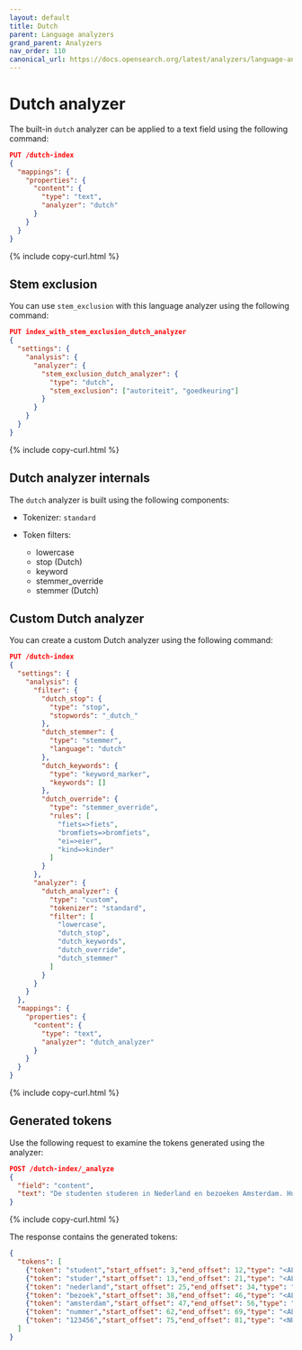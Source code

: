 ```yaml
---
layout: default
title: Dutch
parent: Language analyzers
grand_parent: Analyzers
nav_order: 110
canonical_url: https://docs.opensearch.org/latest/analyzers/language-analyzers/dutch/
---
```


# Dutch analyzer

The built-in `dutch` analyzer can be applied to a text field using the following command:

```json
PUT /dutch-index
{
  "mappings": {
    "properties": {
      "content": {
        "type": "text",
        "analyzer": "dutch"
      }
    }
  }
}
```
{% include copy-curl.html %}

## Stem exclusion

You can use `stem_exclusion` with this language analyzer using the following command:

```json
PUT index_with_stem_exclusion_dutch_analyzer
{
  "settings": {
    "analysis": {
      "analyzer": {
        "stem_exclusion_dutch_analyzer": {
          "type": "dutch",
          "stem_exclusion": ["autoriteit", "goedkeuring"]
        }
      }
    }
  }
}
```
{% include copy-curl.html %}

## Dutch analyzer internals

The `dutch` analyzer is built using the following components:

- Tokenizer: `standard`

- Token filters:
  - lowercase
  - stop (Dutch)
  - keyword
  - stemmer_override
  - stemmer (Dutch)

## Custom Dutch analyzer

You can create a custom Dutch analyzer using the following command:

```json
PUT /dutch-index
{
  "settings": {
    "analysis": {
      "filter": {
        "dutch_stop": {
          "type": "stop",
          "stopwords": "_dutch_"
        },
        "dutch_stemmer": {
          "type": "stemmer",
          "language": "dutch"
        },
        "dutch_keywords": {
          "type": "keyword_marker",
          "keywords": []
        },
        "dutch_override": {
          "type": "stemmer_override",
          "rules": [
            "fiets=>fiets",
            "bromfiets=>bromfiets",
            "ei=>eier",
            "kind=>kinder"
          ]
        }
      },
      "analyzer": {
        "dutch_analyzer": {
          "type": "custom",
          "tokenizer": "standard",
          "filter": [
            "lowercase",
            "dutch_stop",
            "dutch_keywords",
            "dutch_override",
            "dutch_stemmer"
          ]
        }
      }
    }
  },
  "mappings": {
    "properties": {
      "content": {
        "type": "text",
        "analyzer": "dutch_analyzer"
      }
    }
  }
}
```
{% include copy-curl.html %}

## Generated tokens

Use the following request to examine the tokens generated using the analyzer:

```json
POST /dutch-index/_analyze
{
  "field": "content",
  "text": "De studenten studeren in Nederland en bezoeken Amsterdam. Hun nummers zijn 123456."
}
```
{% include copy-curl.html %}

The response contains the generated tokens:

```json
{
  "tokens": [
    {"token": "student","start_offset": 3,"end_offset": 12,"type": "<ALPHANUM>","position": 1},
    {"token": "studer","start_offset": 13,"end_offset": 21,"type": "<ALPHANUM>","position": 2},
    {"token": "nederland","start_offset": 25,"end_offset": 34,"type": "<ALPHANUM>","position": 4},
    {"token": "bezoek","start_offset": 38,"end_offset": 46,"type": "<ALPHANUM>","position": 6},
    {"token": "amsterdam","start_offset": 47,"end_offset": 56,"type": "<ALPHANUM>","position": 7},
    {"token": "nummer","start_offset": 62,"end_offset": 69,"type": "<ALPHANUM>","position": 9},
    {"token": "123456","start_offset": 75,"end_offset": 81,"type": "<NUM>","position": 11}
  ]
}
```